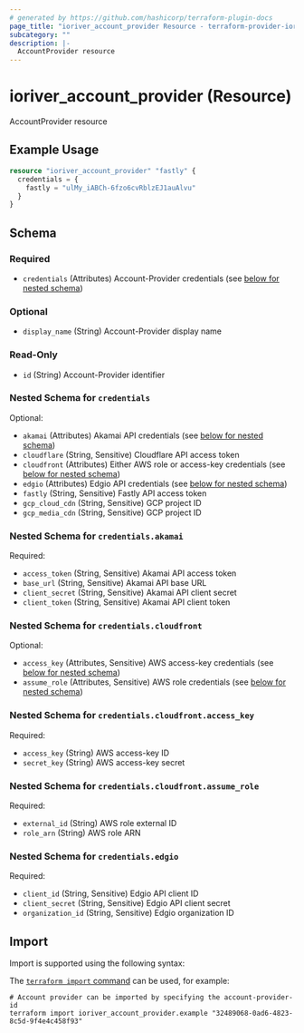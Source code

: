 ```yaml
---
# generated by https://github.com/hashicorp/terraform-plugin-docs
page_title: "ioriver_account_provider Resource - terraform-provider-ioriver"
subcategory: ""
description: |-
  AccountProvider resource
---
```


# ioriver_account_provider (Resource)

AccountProvider resource

## Example Usage

```terraform
resource "ioriver_account_provider" "fastly" {
  credentials = {
    fastly = "ulMy_iABCh-6fzo6cvRblzEJ1auAlvu"
  }
}
```

<!-- schema generated by tfplugindocs -->
## Schema

### Required

- `credentials` (Attributes) Account-Provider credentials (see [below for nested schema](#nestedatt--credentials))

### Optional

- `display_name` (String) Account-Provider display name

### Read-Only

- `id` (String) Account-Provider identifier

<a id="nestedatt--credentials"></a>
### Nested Schema for `credentials`

Optional:

- `akamai` (Attributes) Akamai API credentials (see [below for nested schema](#nestedatt--credentials--akamai))
- `cloudflare` (String, Sensitive) Cloudflare API access token
- `cloudfront` (Attributes) Either AWS role or access-key credentials (see [below for nested schema](#nestedatt--credentials--cloudfront))
- `edgio` (Attributes) Edgio API credentials (see [below for nested schema](#nestedatt--credentials--edgio))
- `fastly` (String, Sensitive) Fastly API access token
- `gcp_cloud_cdn` (String, Sensitive) GCP project ID
- `gcp_media_cdn` (String, Sensitive) GCP project ID

<a id="nestedatt--credentials--akamai"></a>
### Nested Schema for `credentials.akamai`

Required:

- `access_token` (String, Sensitive) Akamai API access token
- `base_url` (String, Sensitive) Akamai API base URL
- `client_secret` (String, Sensitive) Akamai API client secret
- `client_token` (String, Sensitive) Akamai API client token


<a id="nestedatt--credentials--cloudfront"></a>
### Nested Schema for `credentials.cloudfront`

Optional:

- `access_key` (Attributes, Sensitive) AWS access-key credentials (see [below for nested schema](#nestedatt--credentials--cloudfront--access_key))
- `assume_role` (Attributes, Sensitive) AWS role credentials (see [below for nested schema](#nestedatt--credentials--cloudfront--assume_role))

<a id="nestedatt--credentials--cloudfront--access_key"></a>
### Nested Schema for `credentials.cloudfront.access_key`

Required:

- `access_key` (String) AWS access-key ID
- `secret_key` (String) AWS access-key secret


<a id="nestedatt--credentials--cloudfront--assume_role"></a>
### Nested Schema for `credentials.cloudfront.assume_role`

Required:

- `external_id` (String) AWS role external ID
- `role_arn` (String) AWS role ARN



<a id="nestedatt--credentials--edgio"></a>
### Nested Schema for `credentials.edgio`

Required:

- `client_id` (String, Sensitive) Edgio API client ID
- `client_secret` (String, Sensitive) Edgio API client secret
- `organization_id` (String, Sensitive) Edgio organization ID

## Import

Import is supported using the following syntax:

The [`terraform import` command](https://developer.hashicorp.com/terraform/cli/commands/import) can be used, for example:

```shell
# Account provider can be imported by specifying the account-provider-id
terraform import ioriver_account_provider.example "32489068-0ad6-4823-8c5d-9f4e4c458f93"
```
